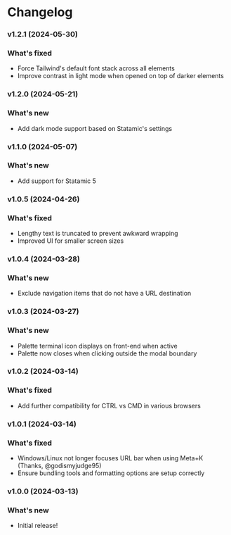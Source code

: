 # Changelog

### v1.2.1 (2024-05-30)

### What's fixed
* Force Tailwind's default font stack across all elements
* Improve contrast in light mode when opened on top of darker elements

### v1.2.0 (2024-05-21)

### What's new
* Add dark mode support based on Statamic's settings

### v1.1.0 (2024-05-07)

### What's new
* Add support for Statamic 5

### v1.0.5 (2024-04-26)

### What's fixed
* Lengthy text is truncated to prevent awkward wrapping
* Improved UI for smaller screen sizes

### v1.0.4 (2024-03-28)

### What's new
* Exclude navigation items that do not have a URL destination

### v1.0.3 (2024-03-27)

### What's new
* Palette terminal icon displays on front-end when active
* Palette now closes when clicking outside the modal boundary

### v1.0.2 (2024-03-14)

### What's fixed
* Add further compatibility for CTRL vs CMD in various browsers

### v1.0.1 (2024-03-14)

### What's fixed
* Windows/Linux not longer focuses URL bar when using Meta+K (Thanks, @godismyjudge95)
* Ensure bundling tools and formatting options are setup correctly

### v1.0.0 (2024-03-13)

### What's new
* Initial release!
